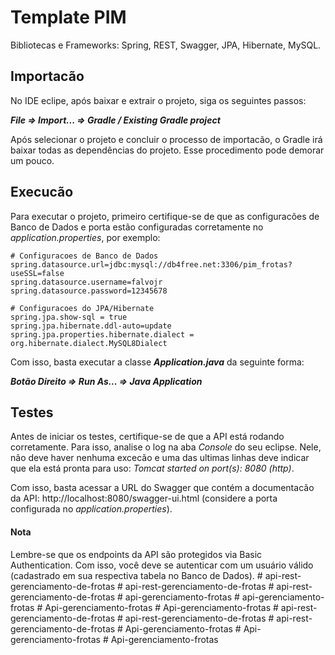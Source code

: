 # Template PIM

Bibliotecas e Frameworks: Spring, REST, Swagger, JPA, Hibernate, MySQL.

## Importacão

No IDE eclipe, após baixar e extrair o projeto, siga os seguintes passos:

***File => Import... => Gradle / Existing Gradle project***

Após selecionar o projeto e concluir o processo de importacão, o Gradle irá baixar todas as dependências do projeto. Esse procedimento pode demorar um pouco.

## Execucão

Para executar o projeto, primeiro certifique-se de que as configuracões de Banco de Dados e porta estão configuradas corretamente no *application.properties*, por exemplo:

```
# Configuracoes de Banco de Dados
spring.datasource.url=jdbc:mysql://db4free.net:3306/pim_frotas?useSSL=false
spring.datasource.username=falvojr
spring.datasource.password=12345678

# Configuracoes do JPA/Hibernate
spring.jpa.show-sql = true
spring.jpa.hibernate.ddl-auto=update
spring.jpa.properties.hibernate.dialect = org.hibernate.dialect.MySQL8Dialect
```

Com isso, basta executar a classe ***Application.java*** da seguinte forma: 

***Botão Direito => Run As... => Java Application***

## Testes

Antes de iniciar os testes, certifique-se de que a API está rodando corretamente. Para isso, analise o log na aba *Console* do seu eclipse. Nele, não deve haver nenhuma excecão e uma das ultimas linhas deve indicar que ela está pronta para uso: *Tomcat started on port(s): 8080 (http)*.

Com isso, basta acessar a URL do Swagger que contém a documentacão da API: http://localhost:8080/swagger-ui.html (considere a porta configurada no *application.properties*).


#### Nota
Lembre-se que os endpoints da API são protegidos via Basic Authentication. Com isso, você deve se autenticar com um usuário válido (cadastrado em sua respectiva tabela no Banco de Dados).
#   a p i - r e s t - g e r e n c i a m e n t o - d e - f r o t a s  
 #   a p i - r e s t - g e r e n c i a m e n t o - d e - f r o t a s  
 #   a p i - r e s t - g e r e n c i a m e n t o - d e - f r o t a s  
 #   a p i - g e r e n c i a m e n t o - f r o t a s  
 #   a p i - g e r e n c i a m e n t o - f r o t a s  
 #   A p i - g e r e n c i a m e n t o - f r o t a s  
 #   A p i - g e r e n c i a m e n t o - f r o t a s  
 #   a p i - r e s t - g e r e n c i a m e n t o - d e - f r o t a s  
 #   a p i - r e s t - g e r e n c i a m e n t o - d e - f r o t a s  
 #   a p i - r e s t - g e r e n c i a m e n t o - d e - f r o t a s  
 # Api-gerenciamento-frotas
#   A p i - g e r e n c i a m e n t o - f r o t a s  
 #   A p i - g e r e n c i a m e n t o - f r o t a s  
 